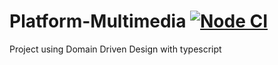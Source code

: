# Platform-Multimedia [![Node CI](https://github.com/Jean-Dv/platform-multimedia/actions/workflows/pipeline.yml/badge.svg)](https://github.com/Jean-Dv/platform-multimedia/actions/workflows/pipeline.yml)

Project using Domain Driven Design with typescript
